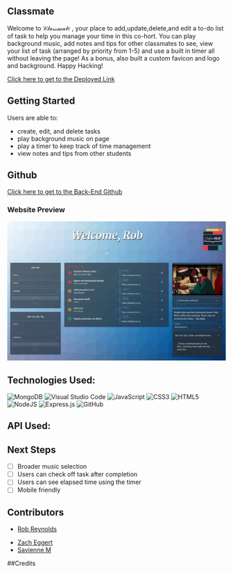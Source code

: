 ## Classmate

Welcome to 𝒞𝓁𝒶𝓈𝓈𝓂𝒶𝓉𝑒 , your place to add,update,delete,and edit a to-do list of task to help you manage your time in this co-hort. You can play background music, add notes and tips for other classmates to see,  view your list of task (arranged by priority from 1-5) and use a built in timer all without leaving the page! As a bonus, also built a custom favicon and logo and background. Happy Hacking!

[Click here to get to the Deployed Link](https://62e15ac73cdbe5364d5fae23--classmate-hackathon.netlify.app/)

## Getting Started  

Users are able to:
- create, edit, and delete tasks
- play background music on page 
- play a timer to keep track of time management
- view notes and tips from other students

## Github

[Click here to get to the Back-End Github](https://github.com/egger0a6/classmate-api)

### Website Preview
![Landing Page](public/hackathonscreenshot.png)

## Technologies Used:
  ![MongoDB](https://img.shields.io/badge/MongoDB-%234ea94b.svg?style=for-the-badge&logo=mongodb&logoColor=white)
  ![Visual Studio Code](https://img.shields.io/badge/Visual%20Studio%20Code-0078d7.svg?style=for-the-badge&logo=visual-studio-code&logoColor=white)
  ![JavaScript](https://img.shields.io/badge/javascript-%23323330.svg?style=for-the-badge&logo=javascript&logoColor=%23F7DF1E)
  ![CSS3](https://img.shields.io/badge/css3-%231572B6.svg?style=for-the-badge&logo=css3&logoColor=white)
  ![HTML5](https://img.shields.io/badge/html5-%23E34F26.svg?style=for-the-badge&logo=html5&logoColor=white)
  ![NodeJS](https://img.shields.io/badge/node.js-6DA55F?style=for-the-badge&logo=node.js&logoColor=white)
  ![Express.js](https://img.shields.io/badge/express.js-%23404d59.svg?style=for-the-badge&logo=express&logoColor=%2361DAFB)
  ![GitHub](https://img.shields.io/badge/github-%23121011.svg?style=for-the-badge&logo=github&logoColor=white)

## API Used:

## Next Steps
- [ ] Broader music selection
- [ ] Users can check off task after completion
- [ ] Users can see elapsed time using the timer
- [ ] Mobile friendly
## Contributors 
<!-- ![Rob Reynolds](./public/rob.png) -->
- [Rob Reynolds](https://github.com/razorhollow)
<!-- ![Zach Eggert](./public/zach.png) -->
- [Zach Eggert](https://github.com/egger0a6)
- [Savienne M](https://github.com/Savienne)

##Credits

[](https://thewebdev.info/2021/01/31/create-a-pomodoro-timer-with-react-and-javascript/)